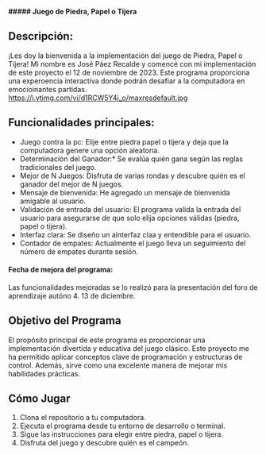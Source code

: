 **##### Juego de Piedra, Papel o Tijera**

##  **Descripción:**
¡Les doy la bienvenida a la implementación del juego de Piedra, Papel o Tijera! Mi nombre es José Páez Recalde y comencé con mi implementación de este proyecto el 12 de noviembre de 2023. Este programa proporciona una experoencia interactiva donde podrán desafiar a la computadora en emocioinantes partidas.
https://i.ytimg.com/vi/d1RCW5Y4j_o/maxresdefault.jpg

## **Funcionalidades principales:**
- Juego contra la pc: Elije entre piedra papel o tijera y deja que la computadora genere una opción aleatoria.
- Determinación del Ganador:* Se evalúa quién gana según las reglas tradicionales del juego.
- Mejor de N Juegos: Disfruta de varias rondas y descubre quién es el ganador del mejor de N juegos.
- Mensaje de bienvenida: He agregado un mensaje de bienvenida amigable al usuario.
- Validación de entrada del usuario: El programa valida la entrada del usuario para asegurarse de que solo elija opciones válidas (piedra, papel o tijera).
- Interfaz clara: Se diseño un ainterfaz claa y entendible para el usuario.
- Contador de empates: Actualmente el juego lleva un seguimiento del número de empates durante sesión.

#### Fecha de mejora del programa: 
Las funcionalidades mejoradas se lo realizó para la presentación del foro de aprendizaje autóno 4. 13 de diciembre.


## Objetivo del Programa

El propósito principal de este programa es proporcionar una implementación divertida y educativa del juego clásico. Este proyecto me ha permitido aplicar conceptos clave de programación y estructuras de control. Además, sirve como una excelente manera de mejorar mis habilidades prácticas.

## Cómo Jugar

1. Clona el repositorio a tu computadora.
2. Ejecuta el programa desde tu entorno de desarrollo o terminal.
3. Sigue las instrucciones para elegir entre piedra, papel o tijera.
4. Disfruta del juego y descubre quién es el campeón.
